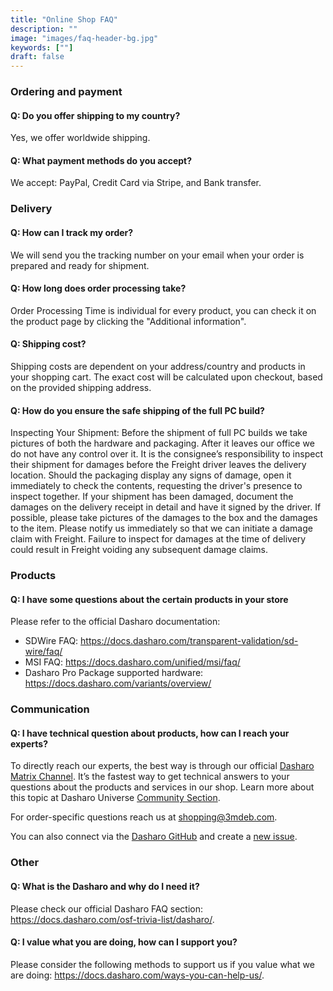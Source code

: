 ```yaml
---
title: "Online Shop FAQ"
description: ""
image: "images/faq-header-bg.jpg"
keywords: [""]
draft: false
---
```


### **Ordering and payment**

#### Q: Do you offer shipping to my country?

Yes, we offer worldwide shipping.

#### Q: What payment methods do you accept?

We accept: PayPal, Credit Card via Stripe, and Bank transfer.

### **Delivery**

#### Q: How can I track my order?

We will send you the tracking number on your email when your order is
prepared and ready for shipment.

#### Q: How long does order processing take?

Order Processing Time is individual for every product, you can check it on the
product page by clicking the "Additional information".

#### Q: Shipping cost?

Shipping costs are dependent on your address/country and products in your
shopping cart. The exact cost will be calculated upon checkout, based on the
provided shipping address.

#### Q: How do you ensure the safe shipping of the full PC build?

Inspecting Your Shipment: Before the shipment of full PC builds we take pictures
of both the hardware and packaging. After it leaves our office we do not have
any control over it. It is the consignee’s responsibility to inspect their
shipment for damages before the Freight driver leaves the delivery location.
Should the packaging display any signs of damage, open it immediately to check
the contents, requesting the driver's presence to inspect together. If your
shipment has been damaged, document the damages on the delivery receipt in
detail and have it signed by the driver. If possible, please take pictures of
the damages to the box and the damages to the item. Please notify us immediately
so that we can initiate a damage claim with Freight. Failure to inspect for
damages at the time of delivery could result in Freight voiding any subsequent
damage claims.

### **Products**

#### Q: I have some questions about the certain products in your store

Please refer to the official Dasharo documentation:

* SDWire FAQ: <https://docs.dasharo.com/transparent-validation/sd-wire/faq/>
* MSI FAQ: <https://docs.dasharo.com/unified/msi/faq/>
* Dasharo Pro Package supported hardware: <https://docs.dasharo.com/variants/overview/>

### **Communication**

#### Q: I have technical question about products, how can I reach your experts?

To directly reach our experts, the best way is through our official
[Dasharo Matrix Channel](https://matrix.to/#/#dasharo:matrix.org). It’s the
fastest way to get technical answers to your questions about the products and
services in our shop. Learn more about this topic at Dasharo Universe [Community
Section](https://docs.dasharo.com/#community).

For order-specific questions reach us at <shopping@3mdeb.com>.

You can also connect via the [Dasharo
GitHub](https://github.com/Dasharo/dasharo-issues) and create a [new
issue](https://github.com/Dasharo/dasharo-issues/issues/new/choose).

### **Other**

#### Q: What is the Dasharo and why do I need it?

Please check our official Dasharo FAQ section:
<https://docs.dasharo.com/osf-trivia-list/dasharo/>.

#### Q: I value what you are doing, how can I support you?

Please consider the following methods to support us if you value what we are
doing: <https://docs.dasharo.com/ways-you-can-help-us/>.
